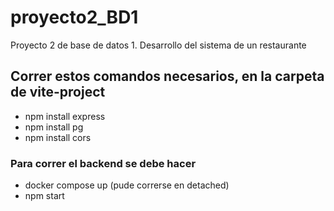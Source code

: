 # proyecto2_BD1

Proyecto 2 de base de datos 1. Desarrollo del sistema de un restaurante

## Correr estos comandos necesarios, en la carpeta de vite-project

- npm install express  
- npm install pg
- npm install cors

### Para correr el backend se debe hacer

- docker compose up (pude correrse en detached)
- npm start
